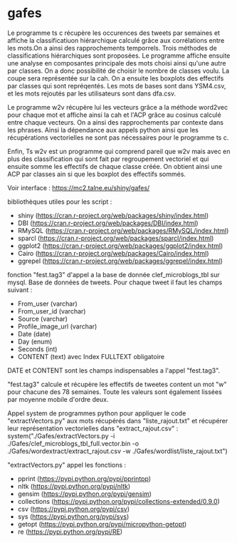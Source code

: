 # gafes

Le programme ts c récupère les occurences des tweets par semaines et affiche la classificatiuon hiérarchique calculé grâce aux corrélations entre les mots.On a ainsi des rapprochements temporrels. Trois méthodes de classifications hiérarchiques sont proposées. 
Le programme affiche ensuite une analyse en composantes principale des mots choisi ainsi qu'une autre par classes. On a donc possibilité de choisir le nombre de classes voulu. La coupe sera représentée sur la cah.
On a ensuite les boxplots des effectifs par classes qui sont repréqentés.
Les mots de bases sont dans YSM4.csv, et les mots rejoutés par les utilisateurs sont dans dfa.csv.

Le programme w2v récupère lui les vecteurs grâce a la méthode word2vec pour chaque mot et affiche ainsi la cah et l'ACP grâce au cosinus calculé entre chaque vecteurs. 
On a ainsi des rapprochements par contexte dans les phrases.
Ainsi la dépendance aux appels python ainsi que les récupérations vectorielles ne sont pas nécessaires pour le programme ts c.

Enfin, Ts w2v est un programme qui comprend pareil que w2v mais avec en plus des classification qui sont fait par regroupement vectoriel et qui ensuite somme les effectifs de chaque classe créée. On obtient ainsi une ACP par classes ain si que les boxplot des effectifs sommés.

Voir interface : https://mc2.talne.eu/shiny/gafes/


bibliothèques utiles pour les script :
- shiny (https://cran.r-project.org/web/packages/shiny/index.html)
- DBI (https://cran.r-project.org/web/packages/DBI/index.html)
- RMySQL (https://cran.r-project.org/web/packages/RMySQL/index.html)
- sparcl (https://cran.r-project.org/web/packages/sparcl/index.html)
- ggplot2 (https://cran.r-project.org/web/packages/ggplot2/index.html)
- Cairo (https://cran.r-project.org/web/packages/Cairo/index.html)
- ggrepel (https://cran.r-project.org/web/packages/ggrepel/index.html)

fonction "fest.tag3" d'appel a la base de donnée clef_microblogs_tbl sur mysql.
Base de données de tweets. Pour chaque tweet il faut les champs suivant :
  - From_user (varchar)
  - From_user_id (varchar)
  - Source (varchar)
  - Profile_image_url (varchar)
  - Date (date)
  - Day (enum)
  - Seconds (int)
  - CONTENT (text) avec Index FULLTEXT obligatoire

DATE et CONTENT sont les champs indispensables a l'appel "fest.tag3".


"fest.tag3" calcule et récupère les effectifs de tweetes content un mot "w" pour chacune des 78 semaines. Toute les valeurs sont également
lissées par moyenne mobile d'ordre deux.


Appel system de programmes python pour appliquer le code "extractVectors.py" aux mots récupérés dans "liste_rajout.txt" et récupérer leur représentation vectorielles dans "extract_rajout.csv" : 
system("./Gafes/extractVectors.py -i ./Gafes/clef_microblogs_tbl_full.vector.bin -o ./Gafes/wordextract/extract_rajout.csv -w ./Gafes/wordlist/liste_rajout.txt")

"extractVectors.py" appel les fonctions :
- pprint (https://pypi.python.org/pypi/pprintpp)
- nltk (https://pypi.python.org/pypi/nltk)
- gensim (https://pypi.python.org/pypi/gensim)
- collections (https://pypi.python.org/pypi/collections-extended/0.9.0)
- csv (https://pypi.python.org/pypi/csv)
- sys (https://pypi.python.org/pypi/sys)
- getopt (https://pypi.python.org/pypi/micropython-getopt)
- re (https://pypi.python.org/pypi/RE)
